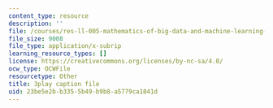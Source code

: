```yaml
---
content_type: resource
description: ''
file: /courses/res-ll-005-mathematics-of-big-data-and-machine-learning-january-iap-2020/23be5e2bb3355b49b9b8a5779ca1041d_WkYdi40yNwY.vtt
file_size: 9008
file_type: application/x-subrip
learning_resource_types: []
license: https://creativecommons.org/licenses/by-nc-sa/4.0/
ocw_type: OCWFile
resourcetype: Other
title: 3play caption file
uid: 23be5e2b-b335-5b49-b9b8-a5779ca1041d
---
```

